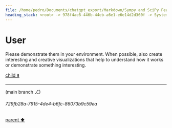 ```yaml
---
file: /home/pedro/Documents/chatgpt_export/Markdown/Sympy and SciPy Features.md
heading_stack: <root> -> 978f4ae8-446b-44eb-a6e1-e6e14d2d360f -> System -> 29d455d7-aacc-4725-b3ef-918114effb01 -> System -> aaa2e7d9-3bdd-4fad-911a-31b12dc2a648 -> User -> 8538284c-0352-43f1-8abc-46b21e1b06e8 -> Assistant -> SymPy -> SciPy -> aaa207bb-2094-4403-8ec6-18f904a315cd -> User
---
```

# User

Please demonstrate them in your environment. When possible, also create interesting and creative visualizations that help to understand how it works or demonstrate something interesting.

[child ⬇️](#729fb28a-7915-4de4-b6fc-86073b9c59ea)

---

(main branch ⎇)
###### 729fb28a-7915-4de4-b6fc-86073b9c59ea
[parent ⬆️](#aaa207bb-2094-4403-8ec6-18f904a315cd)
